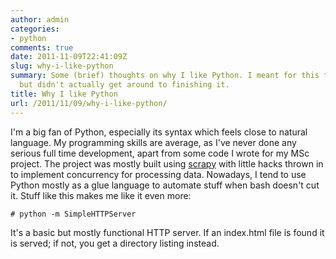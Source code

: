 ```yaml
---
author: admin
categories:
- python
comments: true
date: 2011-11-09T22:41:09Z
slug: why-i-like-python
summary: Some (brief) thoughts on why I like Python. I meant for this to be longer,
  but didn't actually get around to finishing it.
title: Why I like Python
url: /2011/11/09/why-i-like-python/
---
```


I'm a big fan of Python, especially its syntax which feels close to natural language. My programming skills are average, as I've never done any serious full time development, apart from some code I wrote for my MSc project. The project was mostly built using [scrapy](http://scrapy.org/) with little hacks thrown in to implement concurrency for processing data. Nowadays, I tend to use Python mostly as a glue language to automate stuff when bash doesn't cut it. Stuff like this makes me like it even more:

    
    
    # python -m SimpleHTTPServer
    


It's a basic but mostly functional HTTP server. If an index.html file is found it is served; if not, you get a directory listing instead. 
